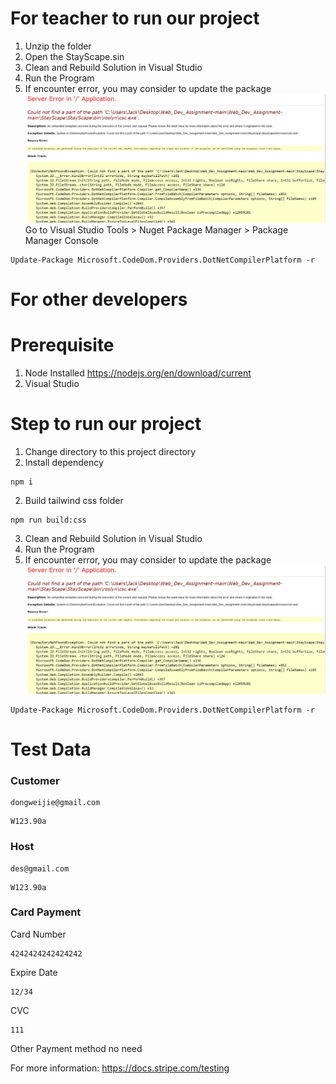 # For teacher to run our project
1. Unzip the folder
2. Open the StayScape.sin
3. Clean and Rebuild Solution in Visual Studio
4. Run the Program
5. If encounter error, you may consider to update the package
![error](error.png)
Go to Visual Studio Tools > Nuget Package Manager > Package Manager Console
```
Update-Package Microsoft.CodeDom.Providers.DotNetCompilerPlatform -r
```

# For other developers
# Prerequisite
1. Node Installed https://nodejs.org/en/download/current
2. Visual Studio

# Step to run our project
1. Change directory to this project directory
2. Install dependency
```
npm i
```
2. Build tailwind css folder
```
npm run build:css
```
3. Clean and Rebuild Solution in Visual Studio
4. Run the Program
5. If encounter error, you may consider to update the package
![error](error.png)
```
Update-Package Microsoft.CodeDom.Providers.DotNetCompilerPlatform -r
```

# Test Data
### Customer
```
dongweijie@gmail.com
```
```
W123.90a
```

### Host
```
des@gmail.com
```
```
W123.90a
```

### Card Payment
Card Number
```
4242424242424242
```
Expire Date
```
12/34
```
CVC
```
111
```

Other Payment method no need

For more information: https://docs.stripe.com/testing
